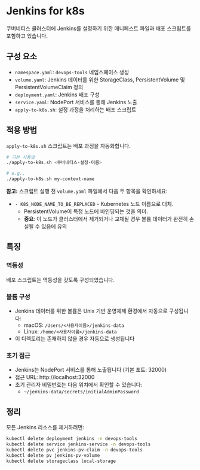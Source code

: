 # Jenkins for k8s

쿠버네티스 클러스터에 Jenkins를 설정하기 위한 매니페스트 파일과 배포 스크립트를 포함하고 있습니다.

## 구성 요소

- `namespace.yaml`: `devops-tools` 네임스페이스 생성
- `volume.yaml`: Jenkins 데이터를 위한 StorageClass, PersistentVolume 및 PersistentVolumeClaim 정의
- `deployment.yaml`: Jenkins 배포 구성
- `service.yaml`: NodePort 서비스를 통해 Jenkins 노출
- `apply-to-k8s.sh`: 설정 과정을 처리하는 배포 스크립트

## 적용 방법

`apply-to-k8s.sh` 스크립트는 배포 과정을 자동화합니다.

```bash
# 기본 사용법
./apply-to-k8s.sh <쿠버네티스-설정-이름>

# e.g.,
./apply-to-k8s.sh my-context-name
```

**참고:** 스크립트 실행 전 `volume.yaml` 파일에서 다음 두 항목을 확인하세요:
- `- K8S_NODE_NAME_TO_BE_REPLACED` - Kubernetes 노드 이름으로 대체.
  -  PersistentVolume이 특정 노드에 바인딩되는 것을 의미. 
  - **중요**: 이 노드가 클러스터에서 제거되거나 교체될 경우 볼륨 데이터가 완전히 손실될 수 있음에 유의

## 특징

### 멱등성
배포 스크립트는 멱등성을 갖도록 구성되었습니다.

### 볼륨 구성

- Jenkins 데이터를 위한 볼륨은 Unix 기반 운영체제 환경에서 자동으로 구성됩니다:
  - macOS: `/Users/<사용자이름>/jenkins-data`
  - Linux: `/home/<사용자이름>/jenkins-data`
- 이 디렉토리는 존재하지 않을 경우 자동으로 생성됩니다


### 초기 접근

- Jenkins는 NodePort 서비스를 통해 노출됩니다 (기본 포트: 32000)
- 접근 URL: http://localhost:32000
- 초기 관리자 비밀번호는 다음 위치에서 확인할 수 있습니다:
  - `~/jenkins-data/secrets/initialAdminPassword`

## 정리

모든 Jenkins 리소스를 제거하려면:

```bash
kubectl delete deployment jenkins -n devops-tools
kubectl delete service jenkins-service -n devops-tools
kubectl delete pvc jenkins-pv-claim -n devops-tools
kubectl delete pv jenkins-pv-volume
kubectl delete storageclass local-storage
```
